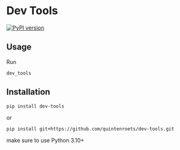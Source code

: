 # Dev Tools
[![PyPI version](https://badge.fury.io/py/dev-tools.svg)](https://badge.fury.io/py/dev-tools)
## Usage
Run
```shell
dev_tools
```
## Installation
```shell
pip install dev-tools
```
or
```shell
pip install git+https://github.com/quintenroets/dev-tools.git
```
make sure to use Python 3.10+
